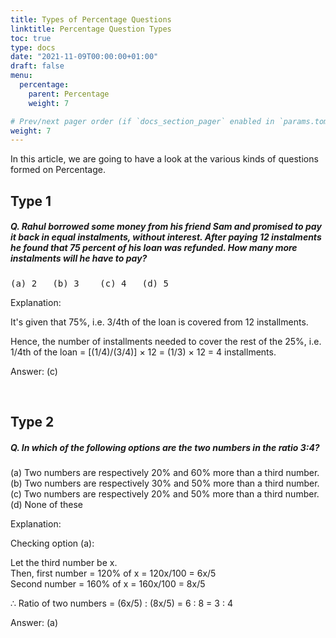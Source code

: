 ```yaml
---
title: Types of Percentage Questions 
linktitle: Percentage Question Types  
toc: true
type: docs
date: "2021-11-09T00:00:00+01:00"
draft: false
menu:
  percentage:
    parent: Percentage
    weight: 7

# Prev/next pager order (if `docs_section_pager` enabled in `params.toml`)
weight: 7
---
```


In this article, we are going to have a look at the various kinds of questions formed on Percentage. 

## Type 1

##### Q. Rahul borrowed some money from his friend Sam and promised to pay it back in equal instalments, without interest. After paying 12 instalments he found that 75 percent of his loan was refunded. How many more instalments will he have to pay?
<pre>(a) 2   (b) 3    (c) 4   (d) 5</pre>

Explanation:<br>
<div class="Exp">

It's given that 75%, i.e. 3/4th of the loan is covered from 12 installments.

Hence, the number of installments needed to cover the rest of the 25%, i.e. 1/4th of the loan = [(1/4)/(3/4)] × 12 = (1/3) × 12 = 4 installments.

Answer: (c)
</div> <br>


## Type 2

##### Q. In which of the following options are the two numbers in the ratio 3:4?
(a) Two numbers are respectively 20% and 60% more than a third number. <br>
(b) Two numbers are respectively 30% and 50% more than a third number. <br>
(c) Two numbers are respectively 20% and 50% more than a third number. <br>
(d) None of these

Explanation:<br>
<div class="Exp">

Checking option (a):

Let the third number be x. <br>
Then, first number = 120% of x = 120x/100 = 6x/5 <br>
Second number = 160% of x = 160x/100 = 8x/5

∴ Ratio of two numbers = (6x/5) : (8x/5) = 6 : 8 = 3 : 4

Answer: (a)
</div> <br>

